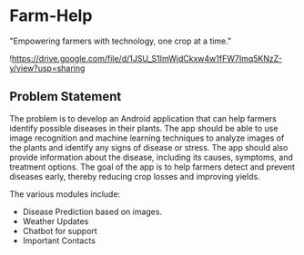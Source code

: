 # Farm-Help

"Empowering farmers with technology, one crop at a time."

!https://drive.google.com/file/d/1JSU_S1ImWjdCkxw4w1fFW7Imq5KNzZ-y/view?usp=sharing

## Problem Statement
The problem is to develop an Android application that can help farmers identify possible diseases in their plants. The app should be able to use image recognition and machine learning techniques to analyze images of the plants and identify any signs of disease or stress. The app should also provide information about the disease, including its causes, symptoms, and treatment options. The goal of the app is to help farmers detect and prevent diseases early, thereby reducing crop losses and improving yields.


The various modules include:
- Disease Prediction based on images.
- Weather Updates
- Chatbot for support
- Important Contacts
